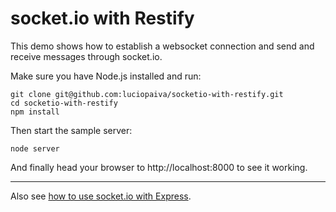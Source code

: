
# socket.io with Restify

This demo shows how to establish a websocket connection and send and receive messages through socket.io.

Make sure you have Node.js installed and run:

    git clone git@github.com:luciopaiva/socketio-with-restify.git
    cd socketio-with-restify
    npm install

Then start the sample server:

    node server

And finally head your browser to http://localhost:8000 to see it working.

---

Also see [how to use socket.io with Express](https://github.com/luciopaiva/socketio-with-express).
